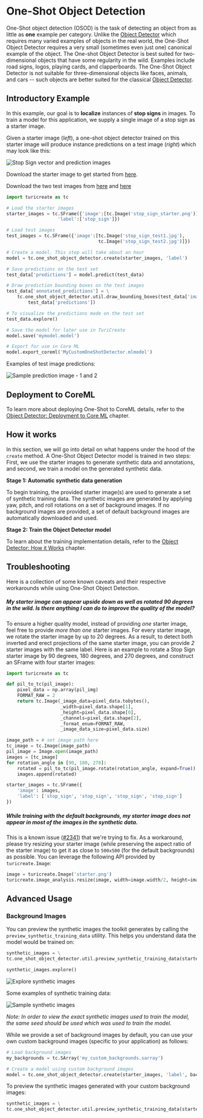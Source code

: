# One-Shot Object Detection

One-Shot object detection (OSOD) is the task of detecting an object from as little as **one** example per category. Unlike the [Object Detector](https://apple.github.io/turicreate/docs/userguide/object_detection) which requires many varied examples of objects in the real world, the One-Shot Object Detector requires a very small (sometimes even just one) canonical example of the object. The One-shot Object Detector is best suited for two-dimensional objects that have some regularity in the wild. Examples include road signs, logos, playing cards, and clapperboards. The One-Shot Object Detector is not suitable for three-dimensional objects like faces, animals, and cars -- such objects are better suited for the classical [Object Detector](https://apple.github.io/turicreate/docs/userguide/object_detection). 

## Introductory Example

In this example, our goal is to **localize** instances of **stop signs** in images. To train a model for this application, we supply a single image of a stop sign as a starter image.

Given a starter image (*left*), a one-shot object detector trained on this starter image will produce instance predictions on a test image (*right*) which may look like this:

![Stop Sign vector and prediction images](images/stop_sign_sample.jpg) 

Download the starter image to get started from [here](images/stop_sign_starter.png).

Download the two test images from [here](images/stop_sign_test1.jpg) and [here](images/stop_sign_test2.jpg)

```python
import turicreate as tc

# Load the starter images
starter_images = tc.SFrame({'image':[tc.Image('stop_sign_starter.png')],
                   'label':['stop_sign']})

# Load test images
test_images = tc.SFrame({'image':[tc.Image('stop_sign_test1.jpg'), 
                                  tc.Image('stop_sign_test2.jpg')]})

# Create a model. This step will take about an hour
model = tc.one_shot_object_detector.create(starter_images, 'label')

# Save predictions on the test set
test_data['predictions'] = model.predict(test_data)

# Draw prediction bounding boxes on the test images
test_data['annotated_predictions'] = \
    tc.one_shot_object_detector.util.draw_bounding_boxes(test_data['image'],
        test_data['predictions']) 

# To visualize the predictions made on the test set
test_data.explore()

# Save the model for later use in TuriCreate
model.save('mymodel.model')

# Export for use in Core ML
model.export_coreml('MyCustomOneShotDetector.mlmodel')
```


Examples of test image predictions:

![Sample prediction image - 1 and 2](images/sample_prediction_images_1_2.jpg)



## Deployment to CoreML

To learn more about deploying One-Shot to CoreML details, refer to the [Object Detector: Deployment to Core ML](https://apple.github.io/turicreate/docs/userguide/object_detection/export-coreml.html) chapter.



## How it works

In this section, we will go into detail on what happens under the hood of the `create` method. A One-Shot Object Detector model is trained in two steps: First, we use the starter images to generate synthetic data and annotations, and second, we train a model on the generated synthetic data.

**Stage 1: Automatic synthetic data generation**

To begin training, the provided starter image(s) are used to generate a set of synthetic training data. 
The synthetic images are generated by applying yaw, pitch, and roll rotations on a set of background images. If no background images are provided, a set of default background images are automatically downloaded and used.

**Stage 2: Train the Object Detector model**

To learn about the training implementation details, refer to the [Object Detector: How it Works](https://apple.github.io/turicreate/docs/userguide/object_detection/how-it-works.html) chapter.

## Troubleshooting

Here is a collection of some known caveats and their respective workarounds while using One-Shot Object Detection.

##### My starter image can appear upside down as well as rotated 90 degrees in the wild. Is there anything I can do to improve the quality of the model?

To ensure a higher quality model, instead of providing *one* starter image, feel free to provide *more than one* starter images. For every starter image, we rotate the starter image by up to 20 degrees. As a result, to detect both inverted and erect projections of the same starter image, you can provide *2* starter images with the same label. Here is an example to rotate a Stop Sign starter image by 90 degrees, 180 degrees, and 270 degrees, and construct an SFrame with four starter images:

```python
import turicreate as tc

def pil_to_tc(pil_image):
    pixel_data = np.array(pil_img)
    FORMAT_RAW = 2
    return tc.Image(_image_data=pixel_data.tobytes(),
                    _width=pixel_data.shape[1],
                    _height=pixel_data.shape[0],
                    _channels=pixel_data.shape[2],
                    _format_enum=FORMAT_RAW,
                    _image_data_size=pixel_data.size)

image_path = # set image path here
tc_image = tc.Image(image_path)
pil_image = Image.open(image_path)
images = [tc_image]
for rotation_angle in [90, 180, 270]:
    rotated = pil_to_tc(pil_image.rotate(rotation_angle, expand=True))
    images.append(rotated)

starter_images = tc.SFrame({
    'image': images,
    'label': ['stop_sign', 'stop_sign', 'stop_sign', 'stop_sign']
})
```

##### While training with the default backgrounds, my starter image does not appear in most of the images in the synthetic data.

This is a known issue ([#2341](https://github.com/apple/turicreate/issues/2341)) that we're trying to fix. As a workaround, please try resizing your starter image (while preserving the aspect ratio of the starter image) to get it as close to `500x500` (for the default backgrounds) as possible. You can leverage the following API provided by `turicreate.Image`:

```python
image = turicreate.Image('starter.png')
turicreate.image_analysis.resize(image, width=image.width/2, height=image.height/2, channels=image.channels)
```

## Advanced Usage

### Background Images

You can preview the synthetic images the toolkit generates by calling the `preview_synthetic_training_data` utility. This helps you understand data the model would be trained on:  


```python
synthetic_images = \
tc.one_shot_object_detector.util.preview_synthetic_training_data(starter_images, 'label')

synthetic_images.explore()
```

![Explore synthetic images](images/synthetic_images_explore.png)

Some examples of synthetic training data:

![Sample synthetic images](images/synthetic_images_collage.png)


*Note: In order to view the exact synthetic images used to train the model, the same seed should be used which was used to train the model.*

While we provide a set of background images by default, you can use your own custom background images (specific to your application) as follows:    

```python
# Load background images
my_backgrounds = tc.SArray('my_custom_backgrounds.sarray')

# Create a model using custom background images                                    
model = tc.one_shot_object_detector.create(starter_images, 'label', backgrounds=my_backgrounds)
```

To preview the synthetic images generated with your custom background images:

```python
synthetic_images = \
tc.one_shot_object_detector.util.preview_synthetic_training_data(starter_images, 'label', my_backgrounds)
```
